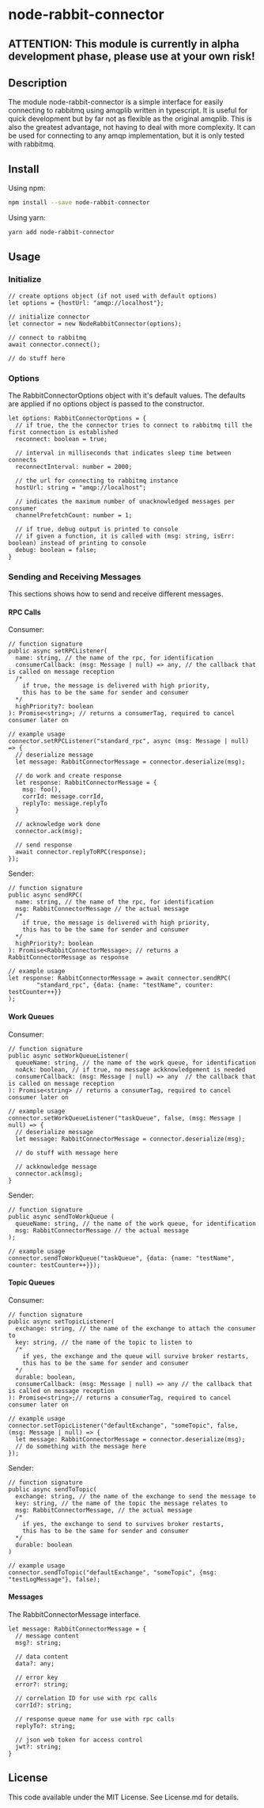 # node-rabbit-connector

## ATTENTION: This module is currently in alpha development phase, please use  at your own risk!

## Description
The module node-rabbit-connector is a simple interface for easily connecting to rabbitmq 
using amqplib written in typescript. It is useful for quick development but by far not as flexible as the
original amqplib. This is also the greatest advantage, not having to deal with more complexity.
It can be used for connecting to any amqp implementation, but it is only tested with rabbitmq.


## Install
Using npm:
```bash
npm install --save node-rabbit-connector
```
Using yarn:
```bash
yarn add node-rabbit-connector
```


## Usage
### Initialize
```
// create options object (if not used with default options)
let options = {hostUrl: "amqp://localhost"};

// initialize connector
let connector = new NodeRabbitConnector(options);

// connect to rabbitmq
await connector.connect();

// do stuff here
```

### Options
The RabbitConnectorOptions object with it's default values. The defaults are applied if no options
 object is passed to the constructor.
```
let options: RabbitConnectorOptions = {
  // if true, the the connector tries to connect to rabbitmq till the first connection is established
  reconnect: boolean = true;
    
  // interval in milliseconds that indicates sleep time between connects
  reconnectInterval: number = 2000;
    
  // the url for connecting to rabbitmq instance
  hostUrl: string = "amqp://localhost";
    
  // indicates the maximum number of unacknowledged messages per consumer
  channelPrefetchCount: number = 1;
    
  // if true, debug output is printed to console
  // if given a function, it is called with (msg: string, isErr: boolean) instead of printing to console
  debug: boolean = false;
}
```

### Sending and Receiving Messages
This sections shows how to send and receive different messages.

#### RPC Calls
Consumer:
```
// function signature
public async setRPCListener(
  name: string, // the name of the rpc, for identification
  consumerCallback: (msg: Message | null) => any, // the callback that is called on message reception
  /*
    if true, the message is delivered with high priority,
    this has to be the same for sender and consumer
  */
  highPriority?: boolean
): Promise<string>; // returns a consumerTag, required to cancel consumer later on                         
```
                            
```
// example usage                                
connector.setRPCListener("standard_rpc", async (msg: Message | null) => {
  // deserialize message
  let message: RabbitConnectorMessage = connector.deserialize(msg); 
        
  // do work and create response
  let response: RabbitConnectorMessage = {
    msg: foo(), 
    corrId: message.corrId, 
    replyTo: message.replyTo
  }
       
  // acknowledge work done
  connector.ack(msg);
  
  // send response
  await connector.replyToRPC(response);
});                                
```

Sender:
```
// function signature
public async sendRPC(
  name: string, // the name of the rpc, for identification
  msg: RabbitConnectorMessage // the actual message
  /*
    if true, the message is delivered with high priority,
    this has to be the same for sender and consumer
  */
  highPriority?: boolean
): Promise<RabbitConnectorMessage>; // returns a RabbitConnectorMessage as response                         
``` 

```
// example usage  
let response: RabbitConnectorMessage = await connector.sendRPC(
        "standard_rpc", {data: {name: "testName", counter: testCounter++}}
);
```

#### Work Queues
Consumer:
```
// function signature
public async setWorkQueueListener(
  queueName: string, // the name of the work queue, for identification
  noAck: boolean, // if true, no message ackknowledgement is needed
  consumerCallback: (msg: Message | null) => any  // the callback that is called on message reception
): Promise<string> // returns a consumerTag, required to cancel consumer later on  
```

```
// example usage  
connector.setWorkQueueListener("taskQueue", false, (msg: Message | null) => {
  // deserialize message
  let message: RabbitConnectorMessage = connector.deserialize(msg);
  
  // do stuff with message here
  
  // ackknowledge message
  connector.ack(msg);
}
```

Sender:
```
// function signature
public async sendToWorkQueue (
  queueName: string, // the name of the work queue, for identification
  msg: RabbitConnectorMessage // the actual message
);
```

```
// example usage  
connector.sendToWorkQueue("taskQueue", {data: {name: "testName", counter: testCounter++}});
```

#### Topic Queues
Consumer:
```
// function signature
public async setTopicListener(
  exchange: string, // the name of the exchange to attach the consumer to
  key: string, // the name of the topic to listen to
  /*
    if yes, the exchange and the queue will survive broker restarts,
    this has to be the same for sender and consumer
  */
  durable: boolean,
  consumerCallback: (msg: Message | null) => any // the callback that is called on message reception
): Promise<string>;// returns a consumerTag, required to cancel consumer later on
```

```
// example usage  
connector.setTopicListener("defaultExchange", "someTopic", false, (msg: Message | null) => {
  let message: RabbitConnectorMessage = connector.deserialize(msg);
  // do something with the message here
});
```

Sender:
```
// function signature
public async sendToTopic(
  exchange: string, // the name of the exchange to send the message to
  key: string, // the name of the topic the message relates to
  msg: RabbitConnectorMessage, // the actual message
  /*
    if yes, the exchange to send to survives broker restarts,
    this has to be the same for sender and consumer
  */
  durable: boolean
)
```

```
// example usage  
connector.sendToTopic("defaultExchange", "someTopic", {msg: "testLogMessage"}, false);
```

#### Messages
The RabbitConnectorMessage interface.
```
let message: RabbitConnectorMessage = {
  // message content
  msg?: string;

  // data content
  data?: any;

  // error key
  error?: string;

  // correlation ID for use with rpc calls
  corrId?: string;

  // response queue name for use with rpc calls
  replyTo?: string;

  // json web token for access control
  jwt?: string;
}
```


## License
This code available under the MIT License.
See License.md for details.